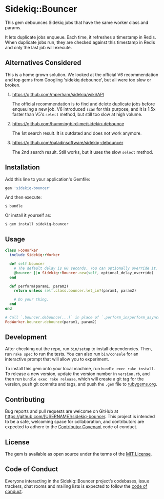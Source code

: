 # Sidekiq::Bouncer

This gem debounces Sidekiq jobs that have the same worker class and params.

It lets duplicate jobs enqueue. Each time, it refreshes a timestamp in Redis.
When duplicate jobs run, they are checked against this timestamp in Redis and
only the last job will execute.

## Alternatives Considered

This is a home grown solution. We looked at the official V6 recommendation and
top gems from Googling 'sidekiq debounce', but all were too slow or broken.

  1) https://github.com/mperham/sidekiq/wiki/API

     The official recommendation is to find and delete duplicate jobs before
     enqueuing a new job. V6 introduced `scan` for this purpose, and it is
     1.5x faster than V5's `select` method, but still too slow at high volume.

  2) https://github.com/hummingbird-me/sidekiq-debounce

     The 1st search result. It is outdated and does not work anymore.

  3) https://github.com/paladinsoftware/sidekiq-debouncer

     The 2nd search result. Still works, but it uses the slow `select` method.

## Installation

Add this line to your application's Gemfile:

```ruby
gem 'sidekiq-bouncer'
```

And then execute:

    $ bundle

Or install it yourself as:

    $ gem install sidekiq-bouncer

## Usage

```ruby
class FooWorker
  include Sidekiq::Worker

  def self.bouncer
    # The default delay is 60 seconds. You can optionally override it.
    @bouncer ||= Sidekiq::Bouncer.new(self, optional_delay_override)
  end

  def perform(param1, param2)
    return unless self.class.bouncer.let_in?(param1, param2)

    # Do your thing.
  end
end

# Call `.bouncer.debounce(...)` in place of `.perform_in/perform_async(...)`.
FooWorker.bouncer.debounce(param1, param2)
```

## Development

After checking out the repo, run `bin/setup` to install dependencies. Then, run `rake spec` to run the tests. You can also run `bin/console` for an interactive prompt that will allow you to experiment.

To install this gem onto your local machine, run `bundle exec rake install`. To release a new version, update the version number in `version.rb`, and then run `bundle exec rake release`, which will create a git tag for the version, push git commits and tags, and push the `.gem` file to [rubygems.org](https://rubygems.org).

## Contributing

Bug reports and pull requests are welcome on GitHub at https://github.com/[USERNAME]/sidekiq-bouncer. This project is intended to be a safe, welcoming space for collaboration, and contributors are expected to adhere to the [Contributor Covenant](http://contributor-covenant.org) code of conduct.

## License

The gem is available as open source under the terms of the [MIT License](https://opensource.org/licenses/MIT).

## Code of Conduct

Everyone interacting in the Sidekiq::Bouncer project’s codebases, issue trackers, chat rooms and mailing lists is expected to follow the [code of conduct](https://github.com/[USERNAME]/sidekiq-bouncer/blob/master/CODE_OF_CONDUCT.md).
